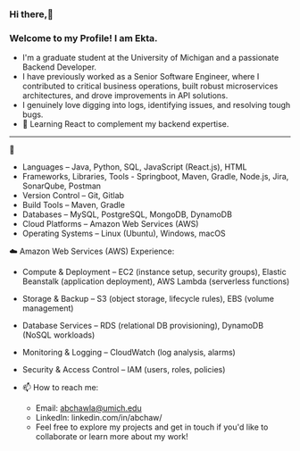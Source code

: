### Hi there,👋 
### Welcome to my Profile! I am Ekta.
- I'm a graduate student at the University of Michigan and a passionate Backend Developer.
- I have previously worked as a Senior Software Engineer, where I contributed to critical business operations, built robust microservices architectures, and drove improvements in API solutions.
- I genuinely love digging into logs, identifying issues, and resolving tough bugs.
- 🌱  Learning React to complement my backend expertise. 

<hr/>

🔧
- Languages – Java, Python, SQL, JavaScript (React.js), HTML
- Frameworks, Libraries, Tools - Springboot, Maven, Gradle, Node.js, Jira, SonarQube, Postman
- Version Control – Git, Gitlab
- Build Tools – Maven, Gradle
- Databases – MySQL, PostgreSQL, MongoDB, DynamoDB
- Cloud Platforms – Amazon Web Services (AWS)
- Operating Systems – Linux (Ubuntu), Windows, macOS

☁️ Amazon Web Services (AWS) Experience:
- Compute & Deployment – EC2 (instance setup, security groups), Elastic Beanstalk (application 
 deployment), AWS Lambda (serverless functions)
- Storage & Backup – S3 (object storage, lifecycle rules), EBS (volume management)
- Database Services – RDS (relational DB provisioning), DynamoDB (NoSQL workloads)
- Monitoring & Logging – CloudWatch (log analysis, alarms)
- Security & Access Control – IAM (users, roles, policies)

- 📫 How to reach me:
  - Email: abchawla@umich.edu
  - LinkedIn: linkedin.com/in/abchaw/ 
  - Feel free to explore my projects and get in touch if you'd like to collaborate or learn more about my work!  
<!--
**akchaw/akchaw** is a ✨ _special_ ✨ repository because its `README.md` (this file) appears on your GitHub profile.

Here are some ideas to get you started:

- 🔭 I’m currently working on ...
- 🌱 I’m currently learning ...
- 👯 I’m looking to collaborate on ...
- 🤔 I’m looking for help with ...
- 💬 Ask me about ...
- 📫 How to reach me: ...
- 😄 Pronouns: ...
- ⚡ Fun fact: ...
-->
